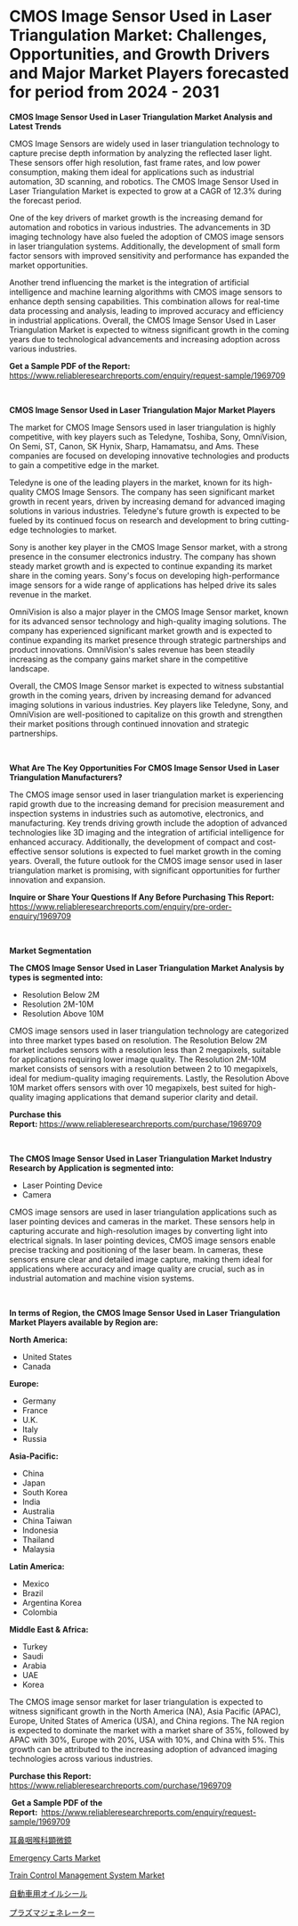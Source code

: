 <p><h1>CMOS Image Sensor Used in Laser Triangulation Market: Challenges, Opportunities, and Growth Drivers and Major Market Players forecasted for period from 2024 - 2031</h1></p><p><strong>CMOS Image Sensor Used in Laser Triangulation Market Analysis and Latest Trends</strong></p>
<p><p>CMOS Image Sensors are widely used in laser triangulation technology to capture precise depth information by analyzing the reflected laser light. These sensors offer high resolution, fast frame rates, and low power consumption, making them ideal for applications such as industrial automation, 3D scanning, and robotics. The CMOS Image Sensor Used in Laser Triangulation Market is expected to grow at a CAGR of 12.3% during the forecast period.</p><p>One of the key drivers of market growth is the increasing demand for automation and robotics in various industries. The advancements in 3D imaging technology have also fueled the adoption of CMOS image sensors in laser triangulation systems. Additionally, the development of small form factor sensors with improved sensitivity and performance has expanded the market opportunities.</p><p>Another trend influencing the market is the integration of artificial intelligence and machine learning algorithms with CMOS image sensors to enhance depth sensing capabilities. This combination allows for real-time data processing and analysis, leading to improved accuracy and efficiency in industrial applications. Overall, the CMOS Image Sensor Used in Laser Triangulation Market is expected to witness significant growth in the coming years due to technological advancements and increasing adoption across various industries.</p></p>
<p><strong>Get a Sample PDF of the Report:&nbsp;</strong> <a href="https://www.reliableresearchreports.com/enquiry/request-sample/1969709">https://www.reliableresearchreports.com/enquiry/request-sample/1969709</a></p>
<p>&nbsp;</p>
<p><strong>CMOS Image Sensor Used in Laser Triangulation Major Market Players</strong></p>
<p><p>The market for CMOS Image Sensors used in laser triangulation is highly competitive, with key players such as Teledyne, Toshiba, Sony, OmniVision, On Semi, ST, Canon, SK Hynix, Sharp, Hamamatsu, and Ams. These companies are focused on developing innovative technologies and products to gain a competitive edge in the market.</p><p>Teledyne is one of the leading players in the market, known for its high-quality CMOS Image Sensors. The company has seen significant market growth in recent years, driven by increasing demand for advanced imaging solutions in various industries. Teledyne's future growth is expected to be fueled by its continued focus on research and development to bring cutting-edge technologies to market.</p><p>Sony is another key player in the CMOS Image Sensor market, with a strong presence in the consumer electronics industry. The company has shown steady market growth and is expected to continue expanding its market share in the coming years. Sony's focus on developing high-performance image sensors for a wide range of applications has helped drive its sales revenue in the market.</p><p>OmniVision is also a major player in the CMOS Image Sensor market, known for its advanced sensor technology and high-quality imaging solutions. The company has experienced significant market growth and is expected to continue expanding its market presence through strategic partnerships and product innovations. OmniVision's sales revenue has been steadily increasing as the company gains market share in the competitive landscape.</p><p>Overall, the CMOS Image Sensor market is expected to witness substantial growth in the coming years, driven by increasing demand for advanced imaging solutions in various industries. Key players like Teledyne, Sony, and OmniVision are well-positioned to capitalize on this growth and strengthen their market positions through continued innovation and strategic partnerships.</p></p>
<p>&nbsp;</p>
<p><strong>What Are The Key Opportunities For CMOS Image Sensor Used in Laser Triangulation Manufacturers?</strong></p>
<p><p>The CMOS image sensor used in laser triangulation market is experiencing rapid growth due to the increasing demand for precision measurement and inspection systems in industries such as automotive, electronics, and manufacturing. Key trends driving growth include the adoption of advanced technologies like 3D imaging and the integration of artificial intelligence for enhanced accuracy. Additionally, the development of compact and cost-effective sensor solutions is expected to fuel market growth in the coming years. Overall, the future outlook for the CMOS image sensor used in laser triangulation market is promising, with significant opportunities for further innovation and expansion.</p></p>
<p><strong>Inquire or Share Your Questions If Any Before Purchasing This Report:</strong> <a href="https://www.reliableresearchreports.com/enquiry/pre-order-enquiry/1969709">https://www.reliableresearchreports.com/enquiry/pre-order-enquiry/1969709</a></p>
<p>&nbsp;</p>
<p><strong>Market Segmentation</strong></p>
<p><strong>The CMOS Image Sensor Used in Laser Triangulation Market Analysis by types is segmented into:</strong></p>
<p><ul><li>Resolution Below 2M</li><li>Resolution 2M-10M</li><li>Resolution Above 10M</li></ul></p>
<p><p>CMOS image sensors used in laser triangulation technology are categorized into three market types based on resolution. The Resolution Below 2M market includes sensors with a resolution less than 2 megapixels, suitable for applications requiring lower image quality. The Resolution 2M-10M market consists of sensors with a resolution between 2 to 10 megapixels, ideal for medium-quality imaging requirements. Lastly, the Resolution Above 10M market offers sensors with over 10 megapixels, best suited for high-quality imaging applications that demand superior clarity and detail.</p></p>
<p><strong>Purchase this Report:&nbsp;</strong><a href="https://www.reliableresearchreports.com/purchase/1969709">https://www.reliableresearchreports.com/purchase/1969709</a></p>
<p>&nbsp;</p>
<p><strong>The CMOS Image Sensor Used in Laser Triangulation Market Industry Research by Application is segmented into:</strong></p>
<p><ul><li>Laser Pointing Device</li><li>Camera</li></ul></p>
<p><p>CMOS image sensors are used in laser triangulation applications such as laser pointing devices and cameras in the market. These sensors help in capturing accurate and high-resolution images by converting light into electrical signals. In laser pointing devices, CMOS image sensors enable precise tracking and positioning of the laser beam. In cameras, these sensors ensure clear and detailed image capture, making them ideal for applications where accuracy and image quality are crucial, such as in industrial automation and machine vision systems.</p></p>
<p>&nbsp;</p>
<p><strong>In terms of Region, the CMOS Image Sensor Used in Laser Triangulation Market Players available by Region are:</strong></p>
<p>
    <p> <strong> North America: </strong>
        <ul>
            <li>United States</li>
            <li>Canada</li>
        </ul>
        </p> 
    <p> <strong> Europe: </strong>
        <ul>
            <li>Germany</li>
            <li>France</li>
            <li>U.K.</li>
            <li>Italy</li>
            <li>Russia</li>
        </ul>
        </p> 
    <p> <strong> Asia-Pacific: </strong>
        <ul>
            <li>China</li>
            <li>Japan</li>
            <li>South Korea</li>
            <li>India</li>
            <li>Australia</li>
            <li>China Taiwan</li>
            <li>Indonesia</li>
            <li>Thailand</li>
            <li>Malaysia</li>
        </ul>
        </p> 
    <p> <strong> Latin America: </strong>
        <ul>
            <li>Mexico</li>
            <li>Brazil</li>
            <li>Argentina Korea</li>
            <li>Colombia</li>
        </ul>
        </p> 
    <p> <strong> Middle East & Africa: </strong>
        <ul>
            <li>Turkey</li>
            <li>Saudi</li>
            <li>Arabia</li>
            <li>UAE</li>
            <li>Korea</li>
        </ul>
    </p>
    </p>
<p><p>The CMOS image sensor market for laser triangulation is expected to witness significant growth in the North America (NA), Asia Pacific (APAC), Europe, United States of America (USA), and China regions. The NA region is expected to dominate the market with a market share of 35%, followed by APAC with 30%, Europe with 20%, USA with 10%, and China with 5%. This growth can be attributed to the increasing adoption of advanced imaging technologies across various industries.</p></p>
<p><strong>Purchase this Report: </strong><a href="https://www.reliableresearchreports.com/purchase/1969709">https://www.reliableresearchreports.com/purchase/1969709</a></p>
<p>&nbsp;<strong>Get a Sample PDF of the Report:&nbsp;&nbsp;</strong><a href="https://www.reliableresearchreports.com/enquiry/request-sample/1969709">https://www.reliableresearchreports.com/enquiry/request-sample/1969709</a></p>
<p><strong></strong></p>
<p><p><a href="https://github.com/EthanMorar2011/Market-Research-Report-List-1/blob/main/177613614116.md">耳鼻咽喉科顕微鏡</a></p><p><a href="https://issuu.com/reportprime-2/docs/emergency-carts-market-size-2030.pptx">Emergency Carts Market</a></p><p><a href="https://issuu.com/reportprime-2/docs/train-control-management-system-market-size-2030.p">Train Control Management System Market</a></p><p><a href="https://medium.com/@colbu56546/%E8%87%AA%E5%8B%95%E8%BB%8A%E7%94%A8%E3%82%AA%E3%82%A4%E3%83%AB%E3%82%B7%E3%83%BC%E3%83%AB%E5%B8%82%E5%A0%B4-%E5%B8%82%E5%A0%B4%E3%82%B7%E3%82%A7%E3%82%A2-%E5%B8%82%E5%A0%B4%E3%83%88%E3%83%AC%E3%83%B3%E3%83%89-%E3%81%8A%E3%82%88%E3%81%B3%E5%B0%86%E6%9D%A5%E3%81%AE%E6%88%90%E9%95%B7%E3%82%92%E6%8E%A2%E3%82%8B-f96d14d8039b">自動車用オイルシール</a></p><p><a href="https://github.com/dzy793153605/Market-Research-Report-List-1/blob/main/728807714115.md">プラズマジェネレーター</a></p></p>